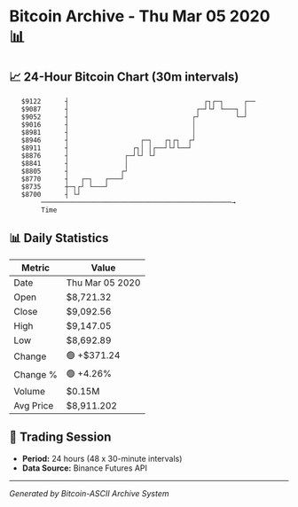 # Bitcoin Archive - Thu Mar 05 2020 📊

## 📈 24-Hour Bitcoin Chart (30m intervals)

```
   $9122      ┤                                  ┌┐┌─┐     ┌── 
   $9087      ┤                                ┌─┘└┘ └───┐ │   
   $9052      ┤                               ┌┘         └─┘   
   $9016      ┤                               │                
   $8981      ┤                               │                
   $8946      ┤                  ┌─┐   ┌┐┌┐  ┌┘                
   $8911      ┤                ┌┐│ │┌──┘└┘└──┘                 
   $8876      ┤              ┌─┘└┘ └┘                          
   $8841      ┤              │                                 
   $8805      ┤             ┌┘                                 
   $8770      ┤   ┌─┐   ┌───┘                                  
   $8735      ┼─┐┌┘ └───┘                                      
   $8700      ┤ └┘                                             
        ────────────────────────────────────────────────→
        Time
```

## 📊 Daily Statistics

| Metric | Value |
|--------|-------|
| Date | Thu Mar 05 2020 |
| Open | $8,721.32 |
| Close | $9,092.56 |
| High | $9,147.05 |
| Low | $8,692.89 |
| Change | 🟢 +$371.24 |
| Change % | 🟢 +4.26% |
| Volume | $0.15M |
| Avg Price | $8,911.202 |

## 📅 Trading Session

- **Period:** 24 hours (48 x 30-minute intervals)
- **Data Source:** Binance Futures API

---
*Generated by Bitcoin-ASCII Archive System*
